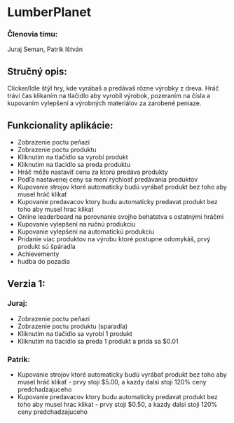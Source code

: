 # LumberPlanet
### Členovia tímu: 
Juraj Seman, Patrik Ištván

## Stručný opis: 
Clicker/Idle štýl hry, kde vyrábaš a predávaš rôzne výrobky z dreva. Hráč trávi čas klikaním na tlačidlo aby vyrobil výrobok, pozeraním na čísla a kupovaním vylepšení a výrobných materiálov za zarobené peniaze.
## Funkcionality aplikácie:
-	Zobrazenie poctu peňazí
-	Zobrazenie poctu produktu
-	Kliknutím na tlačidlo sa vyrobí produkt
-	Kliknutim na tlacidlo sa preda produktu
-	Hráč môže nastaviť cenu za ktorú predáva produkty
-	Podľa nastavenej ceny sa mení rýchlosť predávania produktov
-	Kupovanie strojov ktoré automaticky budú vyrábať produkt bez toho aby musel hráč klikať
-	Kupovanie predavacov ktory budu automaticky predavat produkt bez toho aby musel hrac klikat
-	Online leaderboard na porovnanie svojho bohatstva s ostatnými hráčmi
-	Kupovanie vylepšení na ručnú produkciu
-	Kupovanie vylepšení na automatickú produkciu
-	Pridanie viac produktov na výrobu ktoré postupne odomykáš, prvý produkt sú špáradla
-	Achievementy
-	hudba do pozadia
## Verzia 1:
### Juraj:
-	Zobrazenie poctu peňazí
-	Zobrazenie poctu produktu (sparadla)
-	Kliknutím na tlačidlo sa vyrobí 1 produkt
-	Kliknutim na tlacidlo sa preda 1 produkt a prida sa $0.01
### Patrik:
-	Kupovanie strojov ktoré automaticky budú vyrábať produkt bez toho aby musel hráč klikať - prvy stoji $5.00, a kazdy dalsi stoji 120% ceny predchadzajuceho
- Kupovanie predavacov ktory budu automaticky predavat produkt bez toho aby musel hrac klikat - prvy stoji $0.50, a kazdy dalsi stoji 120% ceny predchadzajuceho
